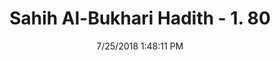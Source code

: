 ---
title        : "Sahih Al-Bukhari Hadith - 1. 80"
date         : 7/25/2018 1:48:11 PM
draft        : false
type         : "hadith"
layout       : "hadith"
BookCode     : "SHB"
VolumeNumber : "1"
HadithNumber : "80"
categories  :  ["Knowledge-The disappearance of religious knowledge and the appearance of Religious ignorance"]
tags  :  ["Anas"]
---